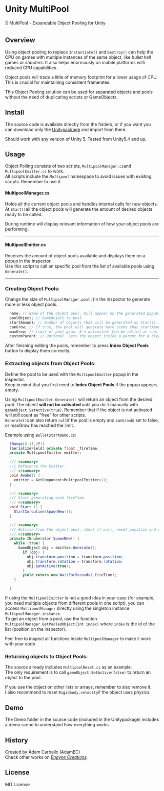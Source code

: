 Unity MultiPool
=================
🗄 MultiPool - Expandable Object Pooling for Unity

Overview
----
Using object pooling to replace `Instantiate()` and `Destroy()` can help the CPU on games with multiple instances of the same object, like *bullet hell* games or *shooters*. It also helps enormously on mobile platforms with reduced CPU capabilities.

Object pools will trade a little of memory footprint for a lower usage of CPU. This is crucial for maintaining consistent framerates.

This Object Pooling solution can be used for separated objects and pools without the need of duplicating scripts or GameObjects.

Install
----
The source code is available directly from the folders, or if you want you can download only the [Unitypackage](https://github.com/AdamEC/Unity-MultiPool/releases) and import from there.

Should work with any version of Unity 5. Tested from Unity5.4 and up.

Usage
----
Object Polling consists of two scripts, `MultipoolManager.cs`and `MultipoolEmitter.cs` to work.<br>
All scripts include the *`Multipool`* namespace to avoid issues with existing scripts. Remember to use it.


#### MultipoolManager.cs
Holds all the current object pools and handles internal calls for new objects.<br>
At `Start()`all the object pools will generate the amount of desired objects ready to be called.

During runtime will display relevant information of how your object pools are performing.
___

#### MultipoolEmitter.cs
Receives the amount of object pools available and displays them on a popup in the Inspector.<br>
Use this script to call an specific pool from the list of available pools using `Generate()`.
___

### Creating Object Pools:
Change the size of `MultipoolManager.pool[]`in the inspector to generate more or less object pools.

```csharp
  name; // Name of the object pool. Will appear on the generated popup.
  poolObject; // GameObject to pool.
  startAmount; // Number of objects that will be generated on Start().
  canGrow; // If true, the pool will generate more items than startAmount if needed.
  maxGrow; // Limit of pool grow. 0 = unlimited. Can be edited at runtime.
  customParent; // Optional. Sets the object inside a parent for a cleaner Hierarchy.
```

After finishing editing the pools, remember to press **Index Object Pools** button to display them correctly.

### Extracting objects from Object Pools:
Define the pool to be used with the `MultipoolEmitter` popup in the inspector.<br>
Keep in mind that you first need to **Index Object Pools** if the popup appears empty.

Using `MultipoolEmitter.Generate()` will return an object from the desired pool. The object **will not be activated** until you do it manually with `gameObject.SetActive(true)`. Remember that if the object is not activated will still count as "free" for other scripts.<br>
`Generate()`can also return `null`if the pool is empty and `canGrow`is set to false, or maxGrow has reached the limit.

Example using `BulletStartDemo.cs`:

```csharp
  [Range(0.1f,2f)]
  [SerializeField] private float _fireTime;
  private MultipoolEmitter emitter;

  /// <summary>
  /// Reference the Emitter.
  /// </summary>
  void Awake() {
    emitter = GetComponent<MultipoolEmitter>();
  }

  /// <summary>
  /// Start generating each fireTime.
  /// </summary>
  void Start () {
    StartCoroutine(SpawnNew());
  }

  /// <summary>
  /// Retrive from the object pool, check if null, reset position and rotation and set active.
  /// </summary>
  private IEnumerator SpawnNew() {
    while (true) {
      GameObject obj = emitter.Generate();
        if (obj) {
          obj.transform.position = transform.position;
          obj.transform.rotation = transform.rotation;
          obj.SetActive(true);
        }
        yield return new WaitForSeconds(_fireTime);
    }

  }
```

If using the `MultipoolEmitter` is not a good idea in your case (for example, you need multiple objects from different pools in one script), you can access `MultipoolManager` directly using the singleton instance `MultipoolManager.instance`.<br>
To get an object from a pool, use the function `MultipoolManager.GetPooledObject(int index)` where `index` is the id of the list (position on the inspector).

Feel free to inspect all functions inside `MultipoolManager` to make it work with your code.

### Returning objects to Object Pools:
The source already includes `MultipoolReset.cs` as an example.<br>
The only requirement is to call `gameObject.SetActive(false)` to return an object to the pool.

If you use the object on other lists or arrays, remember to also remove it.<br>
I also recommend to reset `Rigidbody.velocity`if the object uses physics.

Demo
----
The Demo folder in the source code (included in the Unitypackage) includes a demo scene to understand how everything works.

History
----
Created by Àdam Carballo (AdamEC)<br>
Check other works on *[Engyne Creations](http://engynecreations.com)*.

License
---
MIT License
